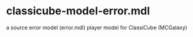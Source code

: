 # classicube-model-error.mdl
a source error model (error.mdl) player model for ClassiCube (MCGalaxy)
